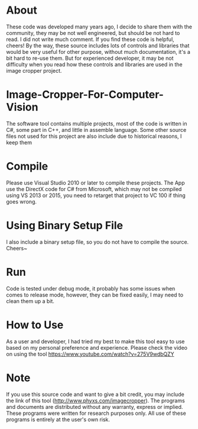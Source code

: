 # About
These code was developed many years ago, I decide to share them with the community, they may be not well engineered, but should be not hard to read. I did not write much comment. If you find these code is helpful, cheers! 
By the way, these source includes lots of controls and libraries that would be very useful for other purpose, without much documentation, it's a bit hard to re-use them. But for experienced developer, it may be not difficulty when you read how these controls and libraries are used in the image cropper project. 
# Image-Cropper-For-Computer-Vision
The software tool contains multiple projects, most of the code is written in C#, some part in C++, and little in assemble language. Some other source files not used for this project are also include due to historical reasons, I keep them 
# Compile
Please use Visual Studio 2010 or later to compile these projects. The App use the DirectX code for C# from Microsoft, which may not be compiled using VS 2013 or 2015, you need to retarget that project to VC 100 if thing goes wrong. 
# Using Binary Setup File
I also include a binary setup file, so you do not have to compile the source. Cheers~
# Run
Code is tested under debug mode, it probably has some issues when comes to release mode, however, they can be fixed easily, I may need to clean them up a bit.
# How to Use
As a user and developer, I had tried my best to make this tool easy to use based on my personal preference and experience. Please check the video on using the tool
https://www.youtube.com/watch?v=275V9wdbQZY
# Note
If you use this source code and want to give a bit credit, you may include the link of this tool (http://www.phyxs.com/imagecropper). The programs and documents are distributed without any warranty, express or implied. These programs were written for research purposes only. All use of these programs is entirely at the user's own risk.
